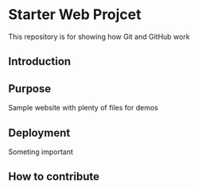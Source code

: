 # Starter Web Projcet

This repository is for showing how Git and GitHub work

## Introduction


## Purpose

Sample website with plenty of files for demos
## Deployment

Someting important 

## How to contribute

